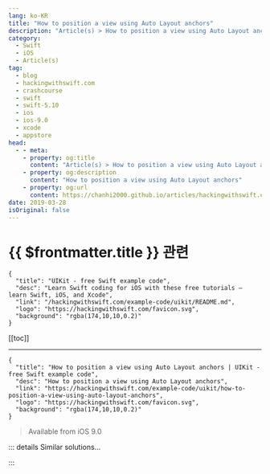 ```yaml
---
lang: ko-KR
title: "How to position a view using Auto Layout anchors"
description: "Article(s) > How to position a view using Auto Layout anchors"
category:
  - Swift
  - iOS
  - Article(s)
tag: 
  - blog
  - hackingwithswift.com
  - crashcourse
  - swift
  - swift-5.10
  - ios
  - ios-9.0
  - xcode
  - appstore
head:
  - - meta:
    - property: og:title
      content: "Article(s) > How to position a view using Auto Layout anchors"
    - property: og:description
      content: "How to position a view using Auto Layout anchors"
    - property: og:url
      content: https://chanhi2000.github.io/articles/hackingwithswift.com/example-code/uikit/how-to-position-a-view-using-auto-layout-anchors.html
date: 2019-03-28
isOriginal: false
---
```


# {{ $frontmatter.title }} 관련

```component VPCard
{
  "title": "UIKit - free Swift example code",
  "desc": "Learn Swift coding for iOS with these free tutorials – learn Swift, iOS, and Xcode",
  "link": "/hackingwithswift.com/example-code/uikit/README.md",
  "logo": "https://hackingwithswift.com/favicon.svg",
  "background": "rgba(174,10,10,0.2)"
}
```

[[toc]]

---

```component VPCard
{
  "title": "How to position a view using Auto Layout anchors | UIKit - free Swift example code",
  "desc": "How to position a view using Auto Layout anchors",
  "link": "https://hackingwithswift.com/example-code/uikit/how-to-position-a-view-using-auto-layout-anchors",
  "logo": "https://hackingwithswift.com/favicon.svg",
  "background": "rgba(174,10,10,0.2)"
}
```

> Available from iOS 9.0

<!-- TODO: 작성 -->

<!--
Auto Layout anchors make it easy to position your views relative to others. There are lots of anchors to choose from: leading and trailing edges, top and bottom edges, center X and center Y, and more. 

To try it out, first create a view something like this:

```swift
let child = UIView()
child.translatesAutoresizingMaskIntoConstraints = false
child.backgroundColor = .red
view.addSubview(child)
```

Now we can position that view by activating various anchors. For example, we could pin it to the top and bottom edges of the screen, make it precisely 128 points wide, then center it horizontally:

```swift
child.topAnchor.constraint(equalTo: view.safeAreaLayoutGuide.topAnchor).isActive = true
child.bottomAnchor.constraint(equalTo: view.safeAreaLayoutGuide.bottomAnchor).isActive = true
child.widthAnchor.constraint(equalToConstant: 128).isActive = true
child.centerXAnchor.constraint(equalTo: view.safeAreaLayoutGuide.centerXAnchor).isActive = true
```

To explore anchors further, try typing `child.anchor` and exploring the code completion options.

-->

::: details Similar solutions…

<!--
/example-code/uikit/how-to-make-a-uiview-fill-the-screen-using-auto-layout-anchors">How to make a UIView fill the screen using Auto Layout anchors 
/quick-start/swiftui/how-to-position-and-style-subviews-that-come-from-a-different-view">How to position and style subviews that come from a different view 
/quick-start/swiftui/how-to-position-views-in-a-grid-using-lazyvgrid-and-lazyhgrid">How to position views in a grid using LazyVGrid and LazyHGrid 
/quick-start/swiftui/swiftui-tips-and-tricks">SwiftUI tips and tricks 
/quick-start/swiftui/how-to-detect-when-the-size-or-position-of-a-view-changes">How to detect when the size or position of a view changes</a>
-->

:::

